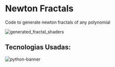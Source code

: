 # Newton Fractals
Code to generate newton fractals of any polynomial

![generated_fractal_shaders](https://github.com/LuanTSP/Newton-Fractal/assets/103657198/c53ca97d-a567-429b-8480-cf151d382ec7)

## Tecnologias Usadas:
![python-banner](https://github.com/LuanTSP/Newton-Fractal/assets/103657198/d6e00641-0619-4c2b-9aef-6b3a641df8d1)


